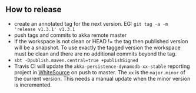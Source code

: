 How to release
--------------

- create an annotated tag for the next version. EG: `git tag -a -m 'release v1.3.1' v1.3.1`
- push tags and commits to akka remote master
- If the workspace is not clean or HEAD != the tag then published version will be a snapshot. To use
  exactly the tagged version the workspace must be clean and there are no additional commits beyond
  the tag.
- `sbt -Dpublish.maven.central=true +publishSigned`
- Travis CI will update the `akka-persistence-dynamodb-xx-stable` reporting project in
  [WhiteSource](http://saas.whitesourcesoftware.com/) on push to master.
  The `xx` is the `major.minor` of the current version. This needs a manual update when
  the minor version is incremented.
